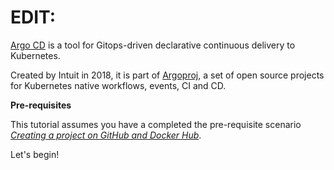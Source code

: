 # EDIT:

[Argo CD](https://argoproj.github.io/argo-cd) is a tool for Gitops-driven declarative continuous delivery to Kubernetes.

Created by Intuit in 2018, it is part of [Argoproj](https://argoproj.github.io), a set of open source projects for Kubernetes native workflows, events, CI and CD.

**Pre-requisites**

This tutorial assumes you have a completed the pre-requisite scenario [_Creating a project on GitHub and Docker Hub_](https://www.katacoda.com/markpollack/scenarios/github-dockerhub).




Let's begin!
